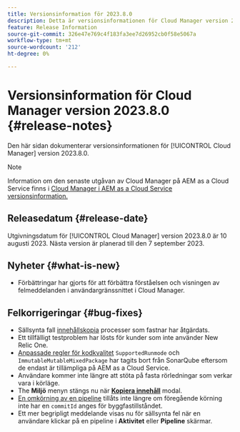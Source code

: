 ```yaml
---
title: Versionsinformation för 2023.8.0
description: Detta är versionsinformationen för Cloud Manager version 2023.8.0.
feature: Release Information
source-git-commit: 326e47e769c4f183fa3ee7d26952cb0f58e5067a
workflow-type: tm+mt
source-wordcount: '212'
ht-degree: 0%

---
```



# Versionsinformation för Cloud Manager version 2023.8.0 {#release-notes}

Den här sidan dokumenterar versionsinformationen för [!UICONTROL Cloud Manager] version 2023.8.0.

>[!NOTE]
>
>Information om den senaste utgåvan av Cloud Manager på AEM as a Cloud Service finns i [Cloud Manager i AEM as a Cloud Service versionsinformation.](https://experienceleague.adobe.com/docs/experience-manager-cloud-service/content/implementing/using-cloud-manager/release-notes-cloud-manager/release-notes-cm-current.html)

## Releasedatum {#release-date}

Utgivningsdatum för [!UICONTROL Cloud Manager] version 2023.8.0 är 10 augusti 2023. Nästa version är planerad till den 7 september 2023.

## Nyheter {#what-is-new}

* Förbättringar har gjorts för att förbättra förståelsen och visningen av felmeddelanden i användargränssnittet i Cloud Manager.

## Felkorrigeringar {#bug-fixes}

* Sällsynta fall [innehållskopia](/help/using/content-copy.md) processer som fastnar har åtgärdats.
* Ett tillfälligt testproblem har lösts för kunder som inte använder New Relic One.
* [Anpassade regler för kodkvalitet](/help/using/custom-code-quality-rules.md) `SupportedRunmode` och `ImmutableMutableMixedPackage` har tagits bort från SonarQube eftersom de endast är tillämpliga på AEM as a Cloud Service.
* Användare kommer inte längre att stöta på fasta rörledningar som verkar vara i körläge.
* The **Miljö** menyn stängs nu när **[Kopiera innehåll](/help/using/content-copy.md)** modal.
* [En omkörning av en pipeline](/help/using/code-deployment.md#reexecute-deployment) tillåts inte längre om föregående körning inte har en `commitId` anges för byggfastillståndet.
* Ett mer begripligt meddelande visas nu för sällsynta fel när en användare klickar på en pipeline i **Aktivitet** eller **Pipeline** skärmar.
